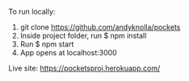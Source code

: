 To run locally:
1. git clone https://github.com/andyknolla/pockets
2. Inside project folder, run $ npm install
3. Run $ npm start
4. App opens at localhost:3000

Live site: <https://pocketsproj.herokuapp.com/>
